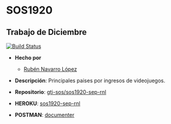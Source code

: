 # SOS1920

## Trabajo de Diciembre



[![Build Status](https://travis-ci.org/gti-sos/sos1920-sep-rnl.svg?branch=master)](https://travis-ci.org/gti-sos/sos1920-sep-rnl)

- **Hecho por**
  - [Rubén Navarro López](https://github.com/jolaru21)
  
- **Descripción**: Principales paises por ingresos de videojuegos.

- **Repositorio**: [gti-sos/sos1920-sep-rnl](https://github.com/Jolaru21/sos1920-sep-rnl)

-  **HEROKU**: [sos1920-sep-rnl](https://sos1920-sep-rnl.herokuapp.com)

-  **POSTMAN**: [documenter](https://documenter.getpostman.com/view/10637473/TVCb3Vkw)

